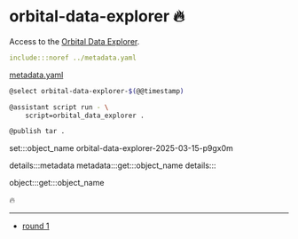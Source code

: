 # orbital-data-explorer 🔥

Access to the [Orbital Data Explorer](https://ode.rsl.wustl.edu/).

```yaml
include:::noref ../metadata.yaml
```
[metadata.yaml](../metadata.yaml)

```bash
@select orbital-data-explorer-$(@@timestamp)

@assistant script run - \
    script=orbital_data_explorer .

@publish tar .
```

set:::object_name orbital-data-explorer-2025-03-15-p9gx0m

details:::metadata
metadata:::get:::object_name
details:::

object:::get:::object_name

🔥

---

- [round 1](./round-1.md)